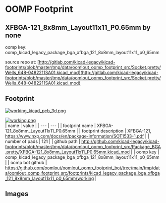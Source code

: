 # OOMP Footprint  
## XFBGA-121_8x8mm_Layout11x11_P0.65mm  by none  
  
oomp key: oomp_kicad_legacy_package_bga_xfbga_121_8x8mm_layout11x11_p0_65mm  
  
source repo at: [http://gitlab.com/kicad-legacy/kicad-footprints/blob/master/tmp/data/oomlout_oomp_footprint_src/Socket.pretty/Wells_648-0482211SA01.kicad_mod](http://gitlab.com/kicad-legacy/kicad-footprints/blob/master/tmp/data/oomlout_oomp_footprint_src/Socket.pretty/Wells_648-0482211SA01.kicad_mod)  
## Footprint  
  
[![working_kicad_pcb_3d.png](working_kicad_pcb_3d_600.png)](working_kicad_pcb_3d.png)  
  
[![working.png](working_600.png)](working.png)  
| name | value | 
| --- | --- | 
| footprint name | XFBGA-121_8x8mm_Layout11x11_P0.65mm | 
| footprint description | XFBGA-121, https://www.nxp.com/docs/en/package-information/SOT1533-1.pdf | 
| number of pads | 121 | 
| github path | http://github.com/kicad-legacy/kicad-footprints/blob/master/tmp/data/oomlout_oomp_footprint_src/Package_BGA.pretty/XFBGA-121_8x8mm_Layout11x11_P0.65mm.kicad_mod | 
| oomp key | oomp_kicad_legacy_package_bga_xfbga_121_8x8mm_layout11x11_p0_65mm | 
| oomp bot github | https://github.com/oomlout/oomlout_oomp_footprint_bot/tree/main/tmp/data/oomlout_oomp_footprint_src/footprints/kicad_legacy_package_bga_xfbga_121_8x8mm_layout11x11_p0_65mm/working | 
## Images  
